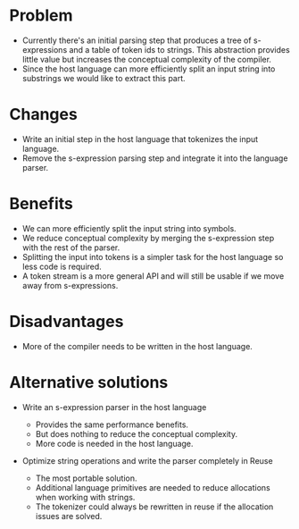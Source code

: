 # Problem

- Currently there's an initial parsing step that produces a tree of s-expressions and a table of token ids to strings. This abstraction provides little value but increases the conceptual complexity of the compiler.
- Since the host language can more efficiently split an input string into substrings we would like to extract this part.

# Changes

- Write an initial step in the host language that tokenizes the input language.
- Remove the s-expression parsing step and integrate it into the language parser.

# Benefits

- We can more efficiently split the input string into symbols.
- We reduce conceptual complexity by merging the s-expression step with the rest of the parser.
- Splitting the input into tokens is a simpler task for the host language so less code is required.
- A token stream is a more general API and will still be usable if we move away from s-expressions.

# Disadvantages

- More of the compiler needs to be written in the host language.

# Alternative solutions

- Write an s-expression parser in the host language

  - Provides the same performance benefits.
  - But does nothing to reduce the conceptual complexity.
  - More code is needed in the host language.

- Optimize string operations and write the parser completely in Reuse

  - The most portable solution.
  - Additional language primitives are needed to reduce allocations when working with strings.
  - The tokenizer could always be rewritten in reuse if the allocation issues are solved.
